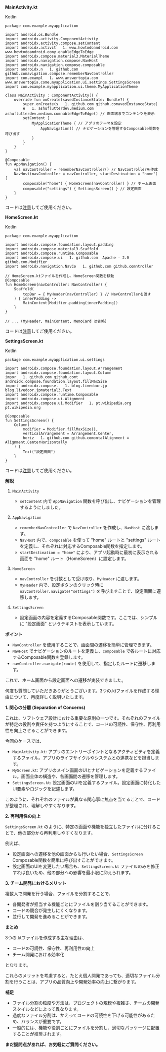 

**MainActivity.kt**

Kotlin

```
package com.example.myapplication

import android.os.Bundle
import androidx.activity.ComponentActivity
import androidx.activity.compose.setContent
import androidx.activit   1. www.howtodoandroid.com www.howtodoandroid.comy.enableEdgeToEdge
import androidx.compose.material3.MaterialTheme
import androidx.navigation.compose.NavHost
import androidx.navigation.compose.composable
import androidx.n   1. github.com github.comavigation.compose.rememberNavController
import com.exampl   1. www.answertopia.com www.answertopia.come.myapplication.ui.settings.SettingsScreen
import com.example.myapplication.ui.theme.MyApplicationTheme

class MainActivity : ComponentActivity() {
    override fun onCreate(savedInstanceState: Bundle?) {
        super.onCreate(s   1. github.com github.comavedInstanceState)
        e   1. ashuflutterdev.medium.com ashuflutterdev.medium.comnableEdgeToEdge() // 画面端までコンテンツを表示
        setContent {
            MyApplicationTheme { // アプリのテーマを設定
                AppNavigation() // ナビゲーションを管理するComposable関数を呼び出す
            }
        }
    }
}

@Composable
fun AppNavigation() {
    val navController = rememberNavController() // NavControllerを作成
    NavHost(navController = navController, startDestination = "home") {
        composable("home") { HomeScreen(navController) } // ホーム画面
        composable("settings") { SettingsScreen() } // 設定画面
    }
}
```

コードは[注意](/faq#coding)してご使用ください。

**HomeScreen.kt**

Kotlin

```
package com.example.myapplication

import androidx.compose.foundation.layout.padding
import androidx.compose.material3.Scaffold
import androidx.compose.runtime.Composable
import androidx.compose.ui   1. github.com  Apache - 2.0 github.com.Modifier
import androidx.navigation.NavCo   1. github.com github.comntroller

// HomeScreen.ktファイルを作成し、HomeScreen関数を移動
@Composable
fun HomeScreen(navController: NavController) {
    Scaffold(
        topBar = { MyHeader(navController) } // NavControllerを渡す
    ) { innerPadding ->
        MainContent(Modifier.padding(innerPadding))
    }
}

// ... (MyHeader, MainContent, MemoCard は省略)
```

コードは[注意](/faq#coding)してご使用ください。

**SettingsScreen.kt**

Kotlin

```
package com.example.myapplication.ui.settings

import androidx.compose.foundation.layout.Arrangement
import androidx.compose.foundation.layout.Column
impor   1. github.com github.comt androidx.compose.foundation.layout.fillMaxSize
import androidx.compose.   1. blog.livedoor.jp blog.livedoor.jpmaterial3.Text
import androidx.compose.runtime.Composable
import androidx.compose.ui.Alignment
import androidx.compose.ui.Modifier   1. pt.wikipedia.org pt.wikipedia.org

@Composable
fun SettingsScreen() {
    Column(
        modifier = Modifier.fillMaxSize(),
        verticalArrangement = Arrangement.Center,
        horiz   1. github.com github.comontalAlignment = Alignment.CenterHorizontally
    ) {
        Text("設定画面")
    }
}
```

コードは[注意](/faq#coding)してご使用ください。

**解説**

1. `MainActivity`
    
    - `setContent` 内で `AppNavigation` 関数を呼び出し、ナビゲーションを管理するようにしました。
2. `AppNavigation`
    
    - `rememberNavController` で `NavController` を作成し、`NavHost` に渡します。
    - `NavHost` 内で、`composable` を使って "home" ルートと "settings" ルートを定義し、それぞれに対応するComposable関数を指定します。
    - `startDestination = "home"` により、アプリ起動時に最初に表示される画面を "home" ルート（HomeScreen）に設定します。
3. `HomeScreen`
    
    - `navController` を引数として受け取り、`MyHeader` に渡します。
    - `MyHeader` 内で、設定ボタンのクリック時に `navController.navigate("settings")` を呼び出すことで、設定画面に遷移します。
4. `SettingsScreen`
    
    - 設定画面の内容を定義するComposable関数です。ここでは、シンプルに "設定画面" というテキストを表示しています。

**ポイント**

- `NavController` を使用することで、画面間の遷移を簡単に管理できます。
- `NavHost` でナビゲーションのルートを定義し、`composable` で各ルートに対応するComposable関数を登録します。
- `navController.navigate(route)` を使用して、指定したルートに遷移します。

これで、ホーム画面から設定画面への遷移が実装できました。

何度も質問していただきありがとうございます。3つの.ktファイルを作成する理由について、再度詳しく説明いたします。

**1. 関心の分離 (Separation of Concerns)**

これは、ソフトウェア設計における重要な原則の一つです。それぞれのファイルが特定の役割や責任を持つようにすることで、コードの可読性、保守性、再利用性を向上させることができます。

今回のケースでは、

- `MainActivity.kt`: アプリのエントリーポイントとなるアクティビティを定義するファイル。アプリのライフサイクルやシステムとの連携などを担当します。
- `MyScreen.kt`: アプリのメイン画面のUIとナビゲーションを定義するファイル。画面全体の構造や、各画面間の遷移を管理します。
- `SettingsScreen.kt`: 設定画面のUIを定義するファイル。設定画面に特化したUI要素やロジックを記述します。

このように、それぞれのファイルが異なる関心事に焦点を当てることで、コードが整理され、理解しやすくなります。

**2. 再利用性の向上**

`SettingsScreen.kt` のように、特定の画面や機能を独立したファイルに分けることで、他の部分から再利用しやすくなります。

例えば、

- 設定画面への遷移を他の画面からも行いたい場合、`SettingsScreen` Composable関数を簡単に呼び出すことができます。
- 設定画面のUIを変更したい場合も、`SettingsScreen.kt` ファイルのみを修正すれば良いため、他の部分への影響を最小限に抑えられます。

**3. チーム開発におけるメリット**

複数人で開発を行う場合、ファイルを分割することで、

- 各開発者が担当する機能ごとにファイルを割り当てることができます。
- コードの競合が発生しにくくなります。
- 並行して開発を進めることができます。

**まとめ**

3つの.ktファイルを作成する主な理由は、

- コードの可読性、保守性、再利用性の向上
- チーム開発における効率化

となります。

これらのメリットを考慮すると、たとえ個人開発であっても、適切なファイル分割を行うことは、アプリの品質向上や開発効率の向上に繋がります。

**補足**

- ファイル分割の粒度や方法は、プロジェクトの規模や複雑さ、チームの開発スタイルなどによって異なります。
- 過度なファイル分割は、かえってコードの可読性を下げる可能性があるため、バランスが重要です。
- 一般的には、機能や役割ごとにファイルを分割し、適切なパッケージに配置することが推奨されます。

**まだ疑問点があれば、お気軽にご質問ください。**